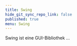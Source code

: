 ```yaml
---
title: Swing
hide_git_sync_repo_link: false
published: true
menu: Swing
---
```


Swing ist eine GUI-Bibliothek ...